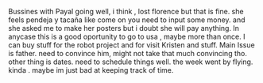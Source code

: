 Bussines with Payal going well, i think , lost florence but that is fine. she feels pendeja y tacaña like come on you need to input some money. and she asked me to make her posters but i doubt she will pay anything. In anycase this is a good oportunity to go to usa , maybe more than once.
I can buy stuff for the robot project and for visit Kristen and stuff. 
Main Issue is father. need to convince him, might not take that much convincing tho. other thing is dates.  need to schedule things well. the week went by flying. kinda . maybe im just bad at keeping track of time. 
